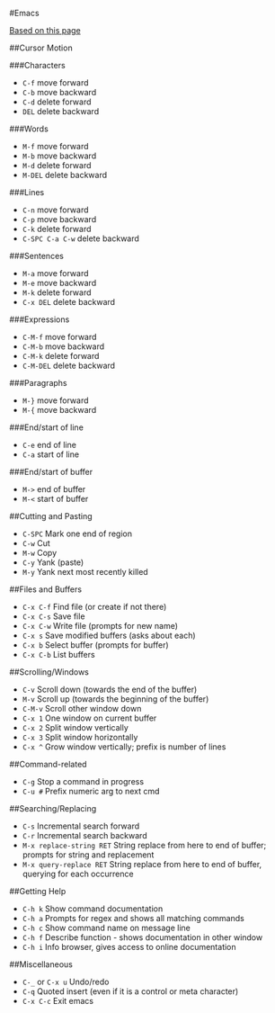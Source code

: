 #Emacs

[Based on this page](http://www.rgrjr.com/emacs/emacs_cheat.html)

##Cursor Motion

###Characters
- ```C-f``` move forward
- ```C-b``` move backward
- ```C-d``` delete forward
- ```DEL``` delete backward

###Words
- ```M-f``` move forward
- ```M-b``` move backward
- ```M-d``` delete forward
- ```M-DEL``` delete backward

###Lines
- ```C-n``` move forward
- ```C-p``` move backward
- ```C-k``` delete forward
- ```C-SPC C-a C-w``` delete backward

###Sentences
- ```M-a``` move forward
- ```M-e``` move backward
- ```M-k``` delete forward
- ```C-x DEL``` delete backward

###Expressions
- ```C-M-f``` move forward
- ```C-M-b``` move backward
- ```C-M-k``` delete forward
- ```C-M-DEL``` delete backward

###Paragraphs
- ```M-}``` move forward
- ```M-{``` move backward

###End/start of line
- ```C-e``` end of line
- ```C-a``` start of line

###End/start of buffer
- ```M->``` end of buffer
- ```M-<``` start of buffer  

##Cutting and Pasting
- ```C-SPC``` Mark one end of region
- ```C-w``` Cut
- ```M-w``` Copy
- ```C-y``` Yank (paste)
- ```M-y``` Yank next most recently killed

##Files and Buffers
- ```C-x C-f``` Find file (or create if not there)
- ```C-x C-s``` Save file
- ```C-x C-w``` Write file (prompts for new name)
- ```C-x s``` Save modified buffers (asks about each)
- ```C-x b``` Select buffer (prompts for buffer)
- ```C-x C-b``` List buffers

##Scrolling/Windows
- ```C-v``` Scroll down (towards the end of the buffer)
- ```M-v``` Scroll up (towards the beginning of the buffer)
- ```C-M-v``` Scroll other window down
- ```C-x 1``` One window on current buffer
- ```C-x 2``` Split window vertically
- ```C-x 3``` Split window horizontally
- ```C-x ^``` Grow window vertically; prefix is number of lines

##Command-related
- ```C-g``` Stop a command in progress
- ```C-u #``` Prefix numeric arg to next cmd

##Searching/Replacing
- ```C-s``` Incremental search forward
- ```C-r``` Incremental search backward
- ```M-x replace-string RET``` String replace from here to end of buffer; prompts for string and replacement
- ```M-x query-replace RET``` String replace from here to end of buffer, querying for each occurrence

##Getting Help
- ```C-h k``` Show command documentation
- ```C-h a``` Prompts for regex and shows all matching commands
- ```C-h c``` Show command name on message line
- ```C-h f``` Describe function - shows documentation in other window
- ```C-h i``` Info browser, gives access to online documentation

##Miscellaneous
- ```C-_``` or ```C-x u``` Undo/redo
- ```C-q``` Quoted insert (even if it is a control or meta character)
- ```C-x C-c``` Exit emacs
